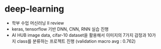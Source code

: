 # deep-learning

- 학부 수업 머신러닝 II review
- keras, tensorflow 기반 DNN, CNN, RNN 실습 진행
- AI HUB image data, cifar-10 dataset을 활용해서 이미지의 7가지 감정과 10가지 class를 분류하는 프로젝트 진행 (validation macro avg : 0.762)
